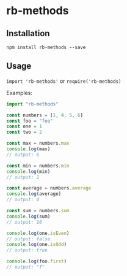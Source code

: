 # rb-methods

## Installation

`npm install rb-methods --save`

## Usage

`import 'rb-methods'` or `require('rb-methods)` 

Examples:

```javascript
import "rb-methods"

const numbers = [1, 4, 5, 6]
const foo = "foo"
const one = 1
const two = 2

const max = numbers.max
console.log(max)
// output: 6

const min = numbers.min
console.log(min)
// output: 1

const average = numbers.average
console.log(average)
// output: 4

const sum = numbers.sum
console.log(sum)
// output: 16

console.log(one.isEven)
// output: false 
console.log(one.isOdd)
// output: true

console.log(foo.first)
// output: "f"
```